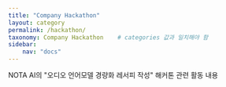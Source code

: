 ```yaml
---
title: "Company Hackathon"
layout: category
permalink: /hackathon/
taxonomy: Company Hackathon    # categories 값과 일치해야 함
sidebar:
    nav: "docs"
---
```


NOTA AI의 "오디오 언어모델 경량화 레서피 작성" 해커톤 관련 활동 내용